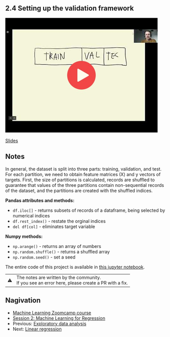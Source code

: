 
## 2.4 Setting up the validation framework

<a href="https://www.youtube.com/watch?v=ck0IfiPaQi0&list=PL3MmuxUbc_hIhxl5Ji8t4O6lPAOpHaCLR&index=15"><img src="images/thumbnail-2-04.jpg"></a>

[Slides](https://www.slideshare.net/AlexeyGrigorev/ml-zoomcamp-2-slides)


## Notes

In general, the dataset is split into three parts: training, validation, and test. For each partition, we need to obtain feature matrices (X) and y vectors of targets. First, the size of partitions is calculated, records are shuffled to guarantee that values of the three partitions contain non-sequential records of the dataset, and the partitions are created with the shuffled indices. 

**Pandas attributes and methods:** 

* `df.iloc[]` - returns subsets of records of a dataframe, being selected by numerical indices
* `df.rest_index()` - restate the orginal indices 
* `del df[col]` - eliminates target variable 

**Numpy methods:**

* `np.arange()` - returns an array of numbers 
* `np.random.shuffle()` - returns a shuffled array
* `np.random.seed()` - set a seed 

The entire code of this project is available in [this jupyter notebook](https://github.com/alexeygrigorev/mlbookcamp-code/blob/master/chapter-02-car-price/02-carprice.ipynb). 

<table>
   <tr>
      <td>⚠️</td>
      <td>
         The notes are written by the community. <br>
         If you see an error here, please create a PR with a fix.
      </td>
   </tr>
</table>

## Nagivation

* [Machine Learning Zoomcamp course](../)
* [Session 2: Machine Learning for Regression](./)
* Previous: [Exploratory data analysis](03-eda.md)
* Next: [Linear regression](05-linear-regression-simple.md)
